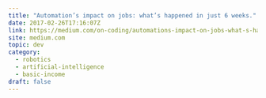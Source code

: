 ```yaml
---
title: "Automation’s impact on jobs: what’s happened in just 6 weeks."
date: 2017-02-26T17:16:07Z
link: https://medium.com/on-coding/automations-impact-on-jobs-what-s-happened-in-just-6-weeks-f74768ca2d46?source=rss----7f08111f802---4
site: medium.com
topic: dev
category:
  - robotics
  - artificial-intelligence
  - basic-income
draft: false
---
```

